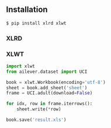 
## Installation

```bash
$ pip install xlrd xlwt
```


### XLRD



### XLWT
```python
import xlwt
from ailever.dataset import UCI

book = xlwt.Workbook(encoding='utf-8')
sheet = book.add_sheet('sheet')
frame = UCI.adult(download=False)

for idx, row in frame.iterrows():
    sheet.write(*row)

book.save('result.xls')
```
